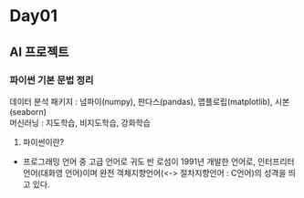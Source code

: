 # Day01

## AI 프로젝트

### 파이썬 기본 문법 정리  
데이터 분석 패키지 : 넘파이(numpy), 판다스(pandas), 맵플로립(matplotlib), 시본(seaborn)  
머신러닝 : 지도학습, 비지도학습, 강화학습  

1. 파이썬이란?  
- 프로그래밍 언어 중 고급 언어로 귀도 반 로섬이 1991년 개발한 언어로, 인터프리터 언어(대화영 언어)이며 완전 객체지향언어(<-> 절차지향언어 : C언어)의 성격을 띄고 있다.  
